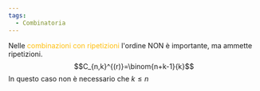 ```yaml
---
tags:
  - Combinatoria
---
```

Nelle <span style="color:#ffbe0a">combinazioni con ripetizioni</span> l'ordine NON è importante, ma ammette ripetizioni.
$$C_{n,k}^{(r)}=\binom{n+k-1}{k}$$
In questo caso non è necessario che $k \leq n$

